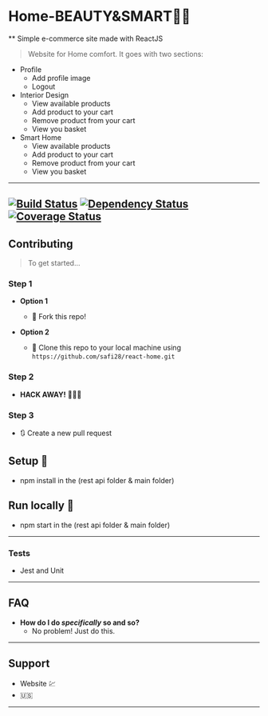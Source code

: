 # Home-BEAUTY&SMART🏡:battery:
** Simple e-commerce site made with ReactJS
> Website for Home comfort. It goes with two sections:
- Profile 
  - Add profile image
  - Logout
- Interior Design
  - View available products
  - Add product to your cart
  - Remove product from your cart
  - View you basket
- Smart Home 
  - View available products
  - Add product to your cart
  - Remove product from your cart
  - View you basket
---
[![Build Status](http://img.shields.io/travis/badges/badgerbadgerbadger.svg?style=flat-square)](https://travis-ci.org/badges/badgerbadgerbadger) [![Dependency Status](http://img.shields.io/gemnasium/badges/badgerbadgerbadger.svg?style=flat-square)](https://gemnasium.com/badges/badgerbadgerbadger) [![Coverage Status](http://img.shields.io/coveralls/badges/badgerbadgerbadger.svg?style=flat-square)](https://coveralls.io/r/badges/badgerbadgerbadger)
---
## Contributing 

> To get started...

### Step 1

- **Option 1**
    - 🍴 Fork this repo!

- **Option 2**
    - 👯 Clone this repo to your local machine using `https://github.com/safi28/react-home.git`

### Step 2

- **HACK AWAY!** 🔨🔨🔨

### Step 3

- 🔃 Create a new pull request  

## Setup 🔨
- npm install in the (rest api folder & main folder)
## Run locally 🏃
- npm start in the (rest api folder & main folder)
---
### Tests
- Jest and Unit
---
## FAQ

- **How do I do *specifically* so and so?**
    - No problem! Just do this.

---

## Support

- Website :chart:
- :us:
---
